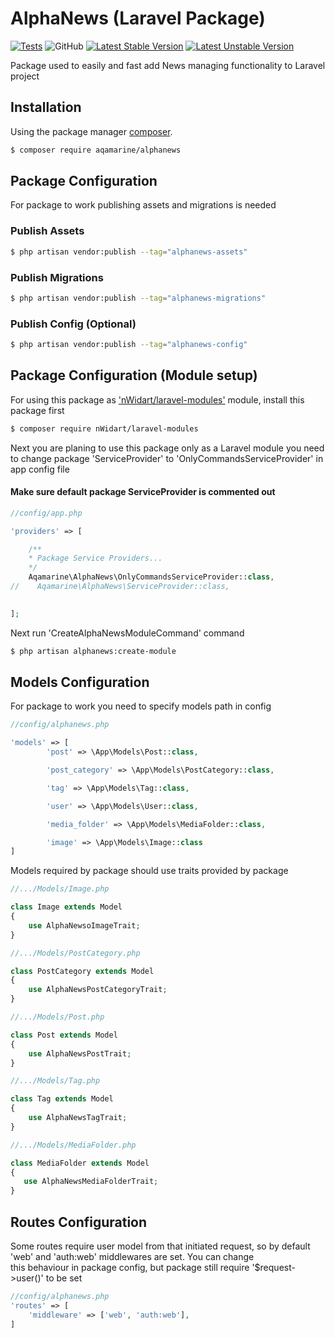 # AlphaNews (Laravel Package)


[![Tests](https://github.com/Aqamarine228/AlphaNews/workflows/Test/badge.svg)](https://github.com/Aqamarine228/AlphaNews/actions)
![GitHub](https://img.shields.io/github/license/aqamarine228/alphanews)
[![Latest Stable Version](http://poser.pugx.org/aqamarine/alphanews/v)](https://packagist.org/packages/aqamarine/alphanews)
[![Latest Unstable Version](http://poser.pugx.org/aqamarine/alphanews/v/unstable)](https://github.com/Aqamarine228/AlphaNews)

[//]: # ([![PHP Version Require]&#40;http://poser.pugx.org/aqamarine/alphanews/require/php&#41;]&#40;https://packagist.org/packages/aqamarine/alphanews&#41;)

[//]: # ([![Dependents]&#40;http://poser.pugx.org/aqamarine/alphanews/dependents&#41;]&#40;https://packagist.org/packages/aqamarine/alphanews&#41;)


Package used to easily and fast add News managing functionality to Laravel project

## Installation

Using the package manager [composer](https://getcomposer.org).

```bash
$ composer require aqamarine/alphanews
```

## Package Configuration

For package to work publishing assets and migrations is needed

### Publish Assets

```bash
$ php artisan vendor:publish --tag="alphanews-assets"
```

### Publish Migrations

```bash
$ php artisan vendor:publish --tag="alphanews-migrations"
```


### Publish Config (Optional)

```bash
$ php artisan vendor:publish --tag="alphanews-config"
```

## Package Configuration (Module setup)

For using this package as ['nWidart/laravel-modules'](https://github.com/nWidart/laravel-modules) module, install this package first

```bash
$ composer require nWidart/laravel-modules
```

Next you are planing to use this package only as a Laravel module you need to
change package 'ServiceProvider' to 'OnlyCommandsServiceProvider' in app config file

#### Make sure default package ServiceProvider is commented out
```php
//config/app.php

'providers' => [

    /**
    * Package Service Providers...
    */
    Aqamarine\AlphaNews\OnlyCommandsServiceProvider::class,
//    Aqamarine\AlphaNews\ServiceProvider::class,

    
];
```

Next run 'CreateAlphaNewsModuleCommand' command

```bash
$ php artisan alphanews:create-module
```

## Models Configuration

For package to work you need to specify models path in config

```php
//config/alphanews.php

'models' => [
        'post' => \App\Models\Post::class,

        'post_category' => \App\Models\PostCategory::class,

        'tag' => \App\Models\Tag::class,

        'user' => \App\Models\User::class,

        'media_folder' => \App\Models\MediaFolder::class,

        'image' => \App\Models\Image::class
]
```

Models required by package should use traits provided by package

```php
//.../Models/Image.php

class Image extends Model
{
    use AlphaNewsoImageTrait;
}

//.../Models/PostCategory.php

class PostCategory extends Model
{
    use AlphaNewsPostCategoryTrait;
}

//.../Models/Post.php

class Post extends Model
{
    use AlphaNewsPostTrait;
}

//.../Models/Tag.php

class Tag extends Model
{
    use AlphaNewsTagTrait;
}

//.../Models/MediaFolder.php

class MediaFolder extends Model
{
   use AlphaNewsMediaFolderTrait;
}
```

## Routes Configuration

Some routes require user model from that initiated request, so by default 'web' and 'auth:web' middlewares are set. You can change <br> 
this behaviour in package config, but package still require '$request->user()' to be set

```php
//config/alphanews.php
'routes' => [
    'middleware' => ['web', 'auth:web'],
]
```


